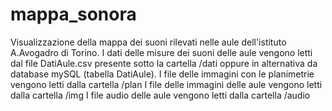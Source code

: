 # mappa_sonora
Visualizzazione della mappa dei suoni rilevati nelle aule dell'istituto A.Avogadro di Torino.
I dati delle misure dei suoni delle aule vengono letti dal file DatiAule.csv presente sotto la cartella /dati 
oppure in alternativa  da database mySQL (tabella DatiAule).
I file delle immagini con le  planimetrie vengono letti dalla cartella /plan
I file delle immagini delle aule vengono letti dalla cartella /img
I file audio delle aule vengono letti dalla cartella /audio


